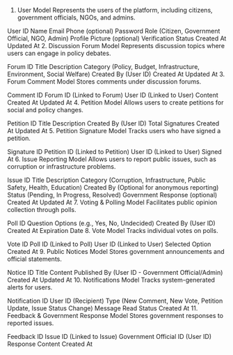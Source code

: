 1. User Model
Represents the users of the platform, including citizens, government officials, NGOs, and admins.

User ID
Name
Email
Phone (optional)
Password
Role (Citizen, Government Official, NGO, Admin)
Profile Picture (optional)
Verification Status
Created At
Updated At
2. Discussion Forum Model
Represents discussion topics where users can engage in policy debates.

Forum ID
Title
Description
Category (Policy, Budget, Infrastructure, Environment, Social Welfare)
Created By (User ID)
Created At
Updated At
3. Forum Comment Model
Stores comments under discussion forums.

Comment ID
Forum ID (Linked to Forum)
User ID (Linked to User)
Content
Created At
Updated At
4. Petition Model
Allows users to create petitions for social and policy changes.

Petition ID
Title
Description
Created By (User ID)
Total Signatures
Created At
Updated At
5. Petition Signature Model
Tracks users who have signed a petition.

Signature ID
Petition ID (Linked to Petition)
User ID (Linked to User)
Signed At
6. Issue Reporting Model
Allows users to report public issues, such as corruption or infrastructure problems.

Issue ID
Title
Description
Category (Corruption, Infrastructure, Public Safety, Health, Education)
Created By (Optional for anonymous reporting)
Status (Pending, In Progress, Resolved)
Government Response (optional)
Created At
Updated At
7. Voting & Polling Model
Facilitates public opinion collection through polls.

Poll ID
Question
Options (e.g., Yes, No, Undecided)
Created By (User ID)
Created At
Expiration Date
8. Vote Model
Tracks individual votes on polls.

Vote ID
Poll ID (Linked to Poll)
User ID (Linked to User)
Selected Option
Created At
9. Public Notices Model
Stores government announcements and official statements.

Notice ID
Title
Content
Published By (User ID - Government Official/Admin)
Created At
Updated At
10. Notifications Model
Tracks system-generated alerts for users.

Notification ID
User ID (Recipient)
Type (New Comment, New Vote, Petition Update, Issue Status Change)
Message
Read Status
Created At
11. Feedback & Government Response Model
Stores government responses to reported issues.

Feedback ID
Issue ID (Linked to Issue)
Government Official ID (User ID)
Response Content
Created At
